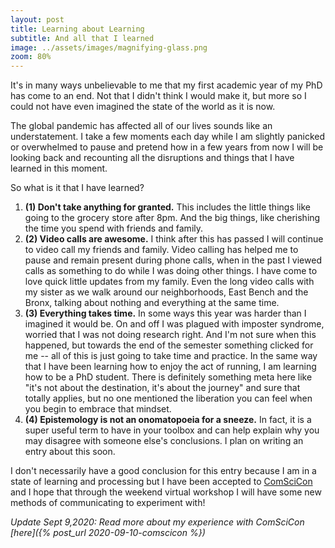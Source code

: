```yaml
---
layout: post
title: Learning about Learning
subtitle: And all that I learned
image: ../assets/images/magnifying-glass.png
zoom: 80%
---
```


It's in many ways unbelievable to me that my first academic year of my PhD has come to an end. Not that I didn't think I would make it, but more so I could not have even imagined the state of the world as it is now.

The global pandemic has affected all of our lives sounds like an understatement. I take a few moments each day while I am slightly panicked or overwhelmed to pause and pretend how in a few years from now I will be looking back and recounting all the disruptions and things that I have learned in this moment.

So what is it that I have learned?

1. **(1) Don't take anything for granted.**
   This includes the little things like going to the grocery store after 8pm. And the big things, like cherishing the time you spend with friends and family.
2. **(2) Video calls are awesome.**
   I think after this has passed I will continue to video call my friends and family. Video calling has helped me to pause and remain present during phone calls, when in the past I viewed calls as something to do while I was doing other things. I have come to love quick little updates from my family. Even the long video calls with my sister as we walk around our neighborhoods, East Bench and the Bronx, talking about nothing and everything at the same time.
3. **(3) Everything takes time.**
   In some ways this year was harder than I imagined it would be. On and off I was plagued with imposter syndrome, worried that I was not doing research right. And I'm not sure when this happened, but towards the end of the semester something clicked for me -- all of this is just going to take time and practice. In the same way that I have been learning how to enjoy the act of running, I am learning how to be a PhD student. There is definitely something meta here like "it's not about the destination, it's about the journey" and sure that totally applies, but no one mentioned the liberation you can feel when you begin to embrace that mindset.
4. **(4) Epistemology is not an onomatopoeia for a sneeze.** In fact, it is a super useful term to have in your toolbox and can help explain why you may disagree with someone else's conclusions. I plan on writing an entry about this soon.

I don't necessarily have a good conclusion for this entry because I am in a state of learning and processing but I have been accepted to [ComSciCon](https://comscicon.com/) and I hope that through the weekend virtual workshop I will have some new methods of communicating to experiment with!

_Update Sept 9,2020: Read more about my experience with ComSciCon [here]({% post_url 2020-09-10-comscicon %})_
